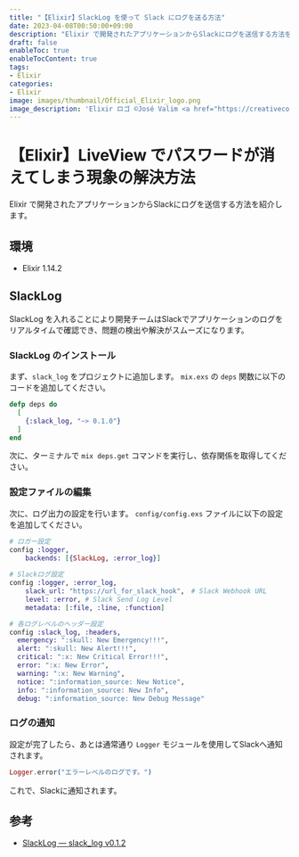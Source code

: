 ```yaml
---
title: "【Elixir】SlackLog を使って Slack にログを送る方法"
date: 2023-04-08T00:50:00+09:00
description: "Elixir で開発されたアプリケーションからSlackにログを送信する方法を紹介します。"
draft: false
enableToc: true
enableTocContent: true
tags: 
- Elixir
categories: 
- Elixir
image: images/thumbnail/Official_Elixir_logo.png
image_description: 'Elixir ロゴ ©José Valim <a href="https://creativecommons.org/licenses/by-sa/4.0" target="_blank" rel="nofollow noopener">CC 表示-継承 4.0</a>'
---
```


# 【Elixir】LiveView でパスワードが消えてしまう現象の解決方法
Elixir で開発されたアプリケーションからSlackにログを送信する方法を紹介します。

## 環境
* Elixir 1.14.2

## SlackLog
SlackLog を入れることにより開発チームはSlackでアプリケーションのログをリアルタイムで確認でき、問題の検出や解決がスムーズになります。

### SlackLog のインストール
まず、`slack_log` をプロジェクトに追加します。
`mix.exs` の `deps` 関数に以下のコードを追加してください。

```mix.exs
defp deps do
  [
    {:slack_log, "~> 0.1.0"}
  ]
end
```
次に、ターミナルで `mix deps.get` コマンドを実行し、依存関係を取得してください。

### 設定ファイルの編集
次に、ログ出力の設定を行います。
`config/config.exs` ファイルに以下の設定を追加してください。

```config/config.exs
# ロガー設定
config :logger,
    backends: [{SlackLog, :error_log}]
    
# Slackログ設定
config :logger, :error_log,
    slack_url: "https://url_for_slack_hook",　# Slack Webhook URL
    level: :error, # Slack Send Log Level
    metadata: [:file, :line, :function]

# 各ログレベルのヘッダー設定
config :slack_log, :headers,
  emergency: ":skull: New Emergency!!!",
  alert: ":skull: New Alert!!!",
  critical: ":x: New Critical Error!!!",
  error: ":x: New Error",
  warning: ":x: New Warning",
  notice: ":information_source: New Notice",
  info: ":information_source: New Info",
  debug: ":information_source: New Debug Message"
```

### ログの通知
設定が完了したら、あとは通常通り `Logger` モジュールを使用してSlackへ通知されます。

```elixir
Logger.error("エラーレベルのログです。")
```

これで、Slackに通知されます。

## 参考
* <a href="https://hexdocs.pm/slack_log/0.1.2/readme.html" target="_blank" rel="nofollow noopener">SlackLog — slack_log v0.1.2</a>